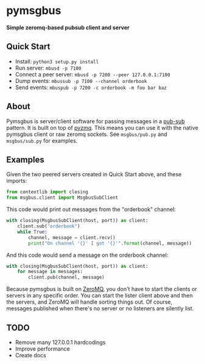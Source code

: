 pymsgbus
========
**Simple zeromq-based pubsub client and server**


Quick Start
-----------

* Install: `python3 setup.py install`
* Run server: `mbusd -p 7100`
* Connect a peer server: `mbusd -p 7200 --peer 127.0.0.1:7100`
* Dump events: `mbussub -p 7100 --channel orderbook`
* Send events: `mbuspub -p 7200 -c orderbook -m foo bar baz`


About
-----

Pymsgbus is server/client software for passing messages in a
[pub-sub](https://en.wikipedia.org/wiki/Publish%E2%80%93subscribe_pattern) pattern. It is built on top of
[pyzmq](http://pyzmq.readthedocs.io/en/latest/). This means you can use it with the native pymsgbus client or raw zeromq
sockets. See `msgbus/pub.py` and `msgbus/sub.py` for examples.


Examples
--------

Given the two peered servers created in Quick Start above, and these imports:


```python
from contextlib import closing
from msgbus.client import MsgbusSubClient
```

This code would print out messages from the "orderbook" channel:

```python
with closing(MsgbusSubClient(host, port)) as client:
    client.sub("orderbook")
    while True:
        channel, message = client.recv()
        print("On channel '{}' I got '{}'".format(channel, message))
```

And this code would send a message on the orderbook channel:

```python
with closing(MsgbusSubClient(host, port)) as client:
    for message in messages:
        client.pub(channel, message)
```

Because pymsgbus is built on [ZeroMQ](http://zeromq.org/), you don't have to start the clients or servers in any
specific order. You can start the lister client above and then the servers, and ZeroMQ will handle sorting things out.
Of course, messages published when there's no server or no listeners are silently list.


TODO
----

* Remove many 127.0.0.1 hardcodings
* Improve performance
* Create docs
